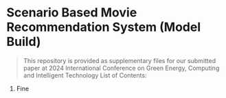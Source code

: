 # Scenario Based Movie Recommendation System (Model Build)
> This repository is provided as supplementary files for our submitted paper at 2024 International Conference on Green Energy, Computing and Intelligent Technology
List of Contents:
1. Fine
